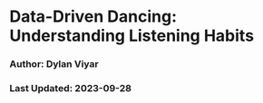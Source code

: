 # Data-Driven Dancing: Understanding Listening Habits 
### Author: Dylan Viyar
### Last Updated: 2023-09-28


